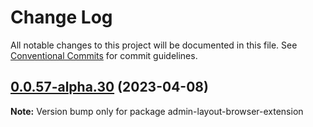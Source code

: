 # Change Log

All notable changes to this project will be documented in this file.
See [Conventional Commits](https://conventionalcommits.org) for commit guidelines.

## [0.0.57-alpha.30](https://github.com/cdmbase/fullstack-pro/compare/v0.0.57-alpha.29...v0.0.57-alpha.30) (2023-04-08)

**Note:** Version bump only for package admin-layout-browser-extension
